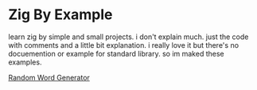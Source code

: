 # Zig By Example
learn zig by simple and small projects. i don't explain much. just the code with comments and a little bit explanation.
i really love it but there's no docuemention or example for standard library. so im maked these examples.

[Random Word Generator](/word-generator.md)